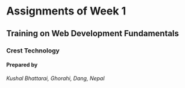 # Assignments of Week 1 
## Training on Web Development Fundamentals
### Crest Technology
#### Prepared by
<i>Kushal Bhattarai, Ghorahi, Dang, Nepal<i/>
